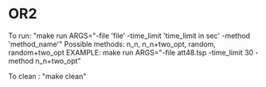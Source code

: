 # OR2
To run: "make run ARGS="-file 'file' -time_limit 'time_limit in sec' -method 'method_name'"
Possible methods: n_n, n_n+two_opt, random, random+two_opt
EXAMPLE: make run ARGS="-file att48.tsp -time_limit 30 -method n_n+two_opt"

To clean : "make clean"
